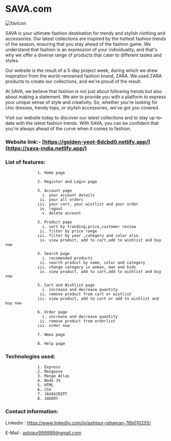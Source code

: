 # SAVA.com


![favicon](https://user-images.githubusercontent.com/119414454/229445573-a42445f9-ee6b-44c3-b38d-b1aa1fd489de.png)

SAVA is your ultimate fashion destination for trendy and stylish clothing and accessories. Our latest collections are inspired by the hottest fashion trends of the season, ensuring that you stay ahead of the fashion game. We understand that fashion is an expression of your individuality, and that's why we offer a diverse range of products that cater to different tastes and styles.

Our website is the result of a 5-day project week, during which we drew inspiration from the world-renowned fashion brand, ZARA. We used ZARA products to create our collections, and we're proud of the result.

At SAVA, we believe that fashion is not just about following trends but also about making a statement. We aim to provide you with a platform to express your unique sense of style and creativity. So, whether you're looking for chic dresses, trendy tops, or stylish accessories, we've got you covered.

Visit our website today to discover our latest collections and to stay up-to-date with the latest fashion trends. With SAVA, you can be confident that you're always ahead of the curve when it comes to fashion.


### Website link:- [https://golden-yeot-8dcbd0.netlify.app/](https://sava-india.netlify.app/)

### List of features: 

                  1. Home page
                  
                  2. Register and Login page
                  
                  3. Account page
                    i. your account details
                   ii. your all orders 
                  iii. your cart, your wistlist and your order
                   iv. logout
                    v. delete account
                  
                  3. Product page
                    i. sort by tranding,price,customer review
                   ii. filter by price range
                  iii. filter by year ,category and color also
                   iv. view product, add to cart,add to wishlist and buy now
                  
                  4. Search page
                    i. recomended products
                   ii. search product by name, color and category
                  iii. change category in woman, man and kids
                   iv. view product, add to cart,add to wishlist and buy now
                  
                  5. Cart and Wishlist page
                    i. increase and decrease quantity
                   ii. remove product from cart or wistlist
                  iii. view product, add to cart or add to wishlist and buy now
                  
                  6. Order page
                    i. increase and decrease quantity
                   ii. remove product from orderlist
                  iii. order now
                  
                  7. News page
                  
                  8. Help page
                  
### Technologies used: 
                  
                  1. Express
                  2. Mongoose 
                  3. Mongo Atlas
                  4. Node JS
                  5. HTML
                  6. CSS
                  7. JAVASCRIPT
                  8. JQUERY
 ### Contact information:
 
   Linkedin : https://www.linkedin.com/in/ashiqur-rahaman-76b010255/
   
   E-Mail : ashiqur999999@gmail.com
